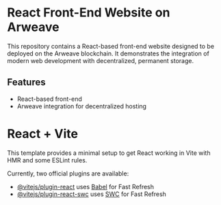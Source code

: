 # React Front-End Website on Arweave

This repository contains a React-based front-end website designed to be deployed on the Arweave blockchain. It demonstrates the integration of modern web development with decentralized, permanent storage.

## Features
- React-based front-end
- Arweave integration for decentralized hosting

# React + Vite

This template provides a minimal setup to get React working in Vite with HMR and some ESLint rules.

Currently, two official plugins are available:

- [@vitejs/plugin-react](https://github.com/vitejs/vite-plugin-react/blob/main/packages/plugin-react/README.md) uses [Babel](https://babeljs.io/) for Fast Refresh
- [@vitejs/plugin-react-swc](https://github.com/vitejs/vite-plugin-react-swc) uses [SWC](https://swc.rs/) for Fast Refresh
